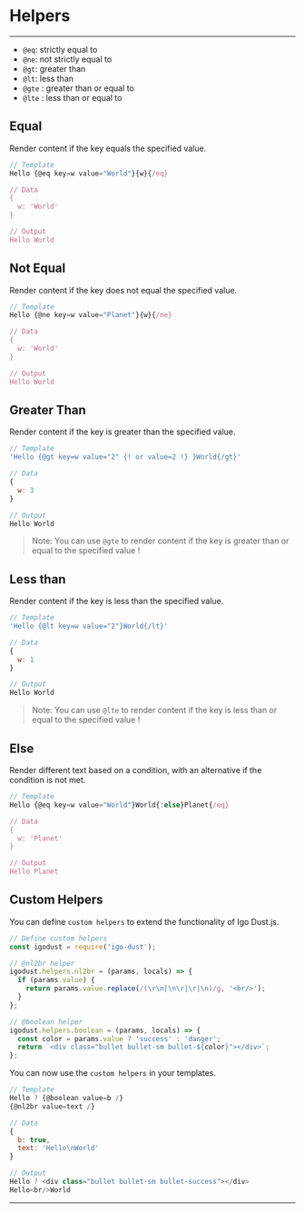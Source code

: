 # Helpers

---

* `@eq`: strictly equal to
* `@ne`: not strictly equal to
* `@gt`: greater than
* `@lt`: less than
* `@gte` : greater than or equal to
* `@lte` : less than or equal to

## Equal

Render content if the key equals the specified value.

```js
// Template
Hello {@eq key=w value="World"}{w}{/eq}

// Data
{
  w: 'World'
}

// Output
Hello World
```

## Not Equal

Render content if the key does not equal the specified value.

```js
// Template
Hello {@ne key=w value="Planet"}{w}{/ne}

// Data
{
  w: 'World'
}

// Output
Hello World
```

## Greater Than

Render content if the key is greater than the specified value.

```js
// Template
'Hello {@gt key=w value="2" {! or value=2 !} }World{/gt}'

// Data
{
  w: 3
}

// Output
Hello World
```

> Note: You can use `@gte` to render content if the key is greater than or equal to the specified value !

## Less than

Render content if the key is less than the specified value.

```js
// Template
'Hello {@lt key=w value="2"}World{/lt}'

// Data
{
  w: 1
}

// Output
Hello World
```
> Note: You can use `@lte` to render content if the key is less than or equal to the specified value !

## Else

Render different text based on a condition, with an alternative if the condition is not met.

```js
// Template
Hello {@eq key=w value="World"}World{:else}Planet{/eq}

// Data
{
  w: 'Planet'
}

// Output
Hello Planet
```

## Custom Helpers

You can define `custom helpers` to extend the functionality of Igo Dust.js.

```js
// Define custom helpers
const igodust = require('igo-dust');

// @nl2br helper
igodust.helpers.nl2br = (params, locals) => {
  if (params.value) {
    return params.value.replace(/(\r\n|\n\r|\r|\n)/g, '<br/>');
  }
};

// @boolean helper
igodust.helpers.boolean = (params, locals) => {
  const color = params.value ? 'success' : 'danger';
  return `<div class="bullet bullet-sm bullet-${color}"></div>`;
};
```

You can now use the `custom helpers` in your templates.

```js
// Template
Hello ? {@boolean value=b /}
{@nl2br value=text /}

// Data
{
  b: true,
  text: 'Hello\nWorld'
}

// Output
Hello ? <div class="bullet bullet-sm bullet-success"></div>
Hello<br/>World
```

---